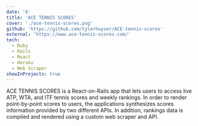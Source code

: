 ```yaml
---
date: '6'
title: 'ACE TENNIS SCORES'
cover: './ace-tennis-scores.png'
github: 'https://github.com/tylerhuyser/ACE-tennis-scores'
external: 'https://www.ace-tennis-scores.com/'
tech:
  - Ruby
  - Rails
  - React
  - Heroku
  - Web Scraper
showInProjects: true
---
```


ACE TENNIS SCORES is a React-on-Rails app that lets users to access live ATP, WTA, and ITF tennis scores and weekly rankings. In order to render point-by-point scores to users, the applications synthesizes scores information provided by two different APIs. In addition, rankings data is compiled and rendered using a custom web scraper and API.